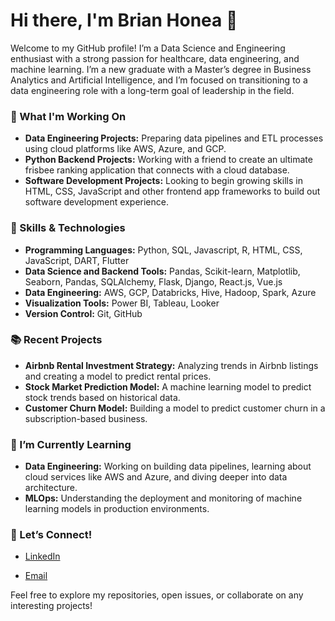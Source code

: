 # Hi there, I'm Brian Honea 👋

Welcome to my GitHub profile! I’m a Data Science and Engineering enthusiast with a strong passion for healthcare, data engineering, and machine learning. I’m a new graduate with a Master’s degree in Business Analytics and Artificial Intelligence, and I’m focused on transitioning to a data engineering role with a long-term goal of leadership in the field.

### 🚀 What I'm Working On

- **Data Engineering Projects:** Preparing data pipelines and ETL processes using cloud platforms like AWS, Azure, and GCP.
- **Python Backend Projects:** Working with a friend to create an ultimate frisbee ranking application that connects with a cloud database.
- **Software Development Projects:** Looking to begin growing skills in HTML, CSS, JavaScript and other frontend app frameworks to build out software development experience.
### 🔧 Skills & Technologies

- **Programming Languages:** Python, SQL, Javascript, R, HTML, CSS, JavaScript, DART, Flutter
- **Data Science and Backend Tools:** Pandas, Scikit-learn, Matplotlib, Seaborn, Pandas, SQLAlchemy, Flask, Django, React.js, Vue.js
- **Data Engineering:** AWS, GCP, Databricks, Hive, Hadoop, Spark, Azure 
- **Visualization Tools:** Power BI, Tableau, Looker
- **Version Control:** Git, GitHub

### 📚 Recent Projects

- **Airbnb Rental Investment Strategy:** Analyzing trends in Airbnb listings and creating a model to predict rental prices.
- **Stock Market Prediction Model:** A machine learning model to predict stock trends based on historical data.
- **Customer Churn Model:** Building a model to predict customer churn in a subscription-based business.

### 🌱 I’m Currently Learning

- **Data Engineering:** Working on building data pipelines, learning about cloud services like AWS and Azure, and diving deeper into data architecture.
- **MLOps:** Understanding the deployment and monitoring of machine learning models in production environments.

### 💼 Let’s Connect!

- [LinkedIn](https://www.linkedin.com/in/brian-honea)
<!-- [Portfolio](https://www.brianhonea.com) (if you have one) -->
- [Email](brianrhonea@gmail.com)

Feel free to explore my repositories, open issues, or collaborate on any interesting projects!
